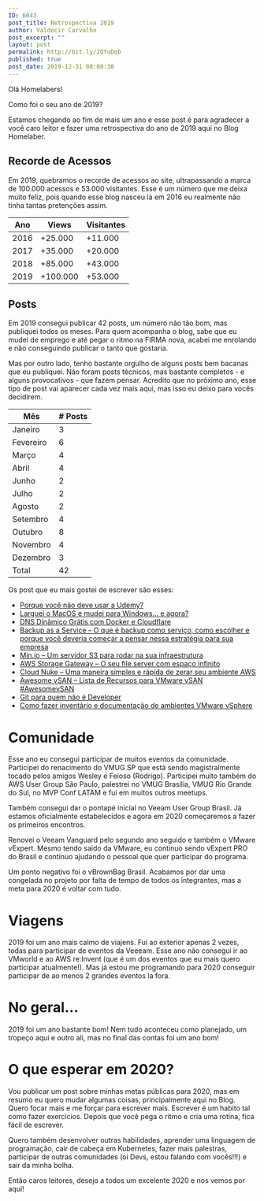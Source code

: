 ```yaml
---
ID: 6043
post_title: Retrospectiva 2019
author: Valdecir Carvalho
post_excerpt: ""
layout: post
permalink: http://bit.ly/2QYuDqb
published: true
post_date: 2019-12-31 08:00:30
---
```

Olá Homelabers!

Como foi o seu ano de 2019?

Estamos chegando ao fim de mais um ano e esse post é para agradecer a você caro leitor e fazer uma retrospectiva do ano de 2019 aqui no Blog Homelaber.
<h2>Recorde de Acessos</h2>
Em 2019, quebramos o recorde de acessos ao site, ultrapassando a marca de 100.000 acessos e 53.000 visitantes. Esse é um número que me deixa muito feliz, pois quando esse blog nasceu lá em 2016 eu realmente não tinha tantas pretenções assim.
<table>
<thead>
<tr>
<th>Ano</th>
<th>Views</th>
<th>Visitantes</th>
</tr>
</thead>
<tbody>
<tr>
<td>2016</td>
<td>+25.000</td>
<td>+11.000</td>
</tr>
<tr>
<td>2017</td>
<td>+35.000</td>
<td>+20.000</td>
</tr>
<tr>
<td>2018</td>
<td>+85.000</td>
<td>+43.000</td>
</tr>
<tr>
<td>2019</td>
<td>+100.000</td>
<td>+53.000</td>
</tr>
</tbody>
</table>
<h2>Posts</h2>
Em 2019 consegui publicar 42 posts, um número não tão bom, mas publiquei todos os meses. Para quem acompanha o blog, sabe que eu mudei de emprego e até pegar o ritmo na FIRMA nova, acabei me enrolando e não conseguindo publicar o tanto que gostaria.

Mas por outro lado, tenho bastante orgulho de alguns posts bem bacanas que eu publiquei. Não foram posts técnicos, mas bastante completos - e alguns provocativos - que fazem pensar. Acredito que no próximo ano, esse tipo de post vai aparecer cada vez mais aqui, mas isso eu deixo para vocês decidirem.
<table>
<thead>
<tr>
<th>Mês</th>
<th># Posts</th>
</tr>
</thead>
<tbody>
<tr>
<td>Janeiro</td>
<td>3</td>
</tr>
<tr>
<td>Fevereiro</td>
<td>6</td>
</tr>
<tr>
<td>Março</td>
<td>4</td>
</tr>
<tr>
<td>Abril</td>
<td>4</td>
</tr>
<tr>
<td>Junho</td>
<td>2</td>
</tr>
<tr>
<td>Julho</td>
<td>2</td>
</tr>
<tr>
<td>Agosto</td>
<td>2</td>
</tr>
<tr>
<td>Setembro</td>
<td>4</td>
</tr>
<tr>
<td>Outubro</td>
<td>8</td>
</tr>
<tr>
<td>Novembro</td>
<td>4</td>
</tr>
<tr>
<td>Dezembro</td>
<td>3</td>
</tr>
<tr>
<td>Total</td>
<td>42</td>
</tr>
</tbody>
</table>
Os post que eu mais gostei de escrever são esses:
<ul>
 	<li><a href="http://homelaber.com.br/porque-voce-nao-deve-usar-a-udemy/">Porque você não deve usar a Udemy?</a></li>
 	<li><a href="http://homelaber.com.br/larguei-o-macos-e-mudei-para-windows-e-agora/">Larguei o MacOS e mudei para Windows… e agora?</a></li>
 	<li><a href="http://homelaber.com.br/dns-dinamico-gratis-com-docker-e-cloudflare/">DNS Dinâmico Grátis com Docker e Cloudflare</a></li>
 	<li><a href="http://homelaber.com.br/backup-as-a-service-o-que-e-backup-como-servico-como-escolher-e-porque-voce-deveria-comecar-a-pensar-nessa-estrategia-para-sua-empresa/">Backup as a Service – O que é backup como serviço, como escolher e porque você deveria começar a pensar nessa estratégia para sua empresa</a></li>
 	<li><a href="http://homelaber.com.br/min-io-um-servidor-s3-para-rodar-na-sua-infraestrutura/">Min.io – Um servidor S3 para rodar na sua infraestrutura</a></li>
 	<li><a href="http://homelaber.com.br/aws-storage-gateway-o-seu-file-server-com-espaco-infinito/">AWS Storage Gateway – O seu file server com espaço infinito</a></li>
 	<li><a href="http://homelaber.com.br/cloud-nuke-uma-maneira-simples-e-rapida-de-zerar-seu-ambiente-aws/">Cloud Nuke – Uma maneira simples e rápida de zerar seu ambiente AWS</a></li>
 	<li><a href="http://homelaber.com.br/awesome-vsan-lista-de-recursos-para-vmware-vsan-awesomevsan/">Awesome vSAN – Lista de Recursos para VMware vSAN #AwesomevSAN</a></li>
 	<li><a href="http://homelaber.com.br/git-para-quem-nao-e-developer/">Git para quem não é Developer</a></li>
 	<li><a href="http://homelaber.com.br/como-fazer-inventario-e-documentacao-de-ambientes-vmware-vsphere/">Como fazer inventário e documentação de ambientes VMware vSphere</a></li>
</ul>
<h1>Comunidade</h1>
Esse ano eu consegui participar de muitos eventos da comunidade. Participei do renacimento do VMUG SP que está sendo magistralmente tocado pelos amigos Wesley e Feioso (Rodrigo). Participei muito também do AWS User Group São Paulo, palestrei no VMUG Brasília, VMUG Rio Grande do Sul, no MVP Conf LATAM e fui em muitos outros meetups.

Também consegui dar o pontapé inicial no Veeam User Group Brasil. Já estamos oficialmente estabelecidos e agora em 2020 começaremos a fazer os primeiros encontros.

Renovei o Veeam Vanguard pelo segundo ano seguido e também o VMware vExpert. Mesmo tendo saido da VMware, eu continuo sendo vExpert PRO do Brasil e continuo ajudando o pessoal que quer participar do programa.

Um ponto negativo foi o vBrownBag Brasil. Acabamos por dar uma congelada no projeto por falta de tempo de todos os integrantes, mas a meta para 2020 é voltar com tudo.
<h1>Viagens</h1>
2019 foi um ano mais calmo de viajens. Fui ao exterior apenas 2 vezes, todas para participar de eventos da Veeeam. Esse ano não consegui ir ao VMworld e ao AWS re:Invent (que é um dos eventos que eu mais quero participar atualmente!). Mas já estou me programando para 2020 conseguir participar de ao menos 2 grandes eventos la fora.
<h1>No geral...</h1>
2019 foi um ano bastante bom! Nem tudo aconteceu como planejado, um tropeço aqui e outro ali, mas no final das contas foi um ano bom!
<h1>O que esperar em 2020?</h1>
Vou publicar um post sobre minhas metas públicas para 2020, mas em resumo eu quero mudar algumas coisas, principalmente aqui no Blog. Quero focar mais e me forçar para escrever mais. Escrever é um habito tal como fazer exercícios. Depois que você pega o ritmo e cria uma rotina, fica fácil de escrever.

Quero também desenvolver outras habilidades, aprender uma linguagem de programação, cair de cabeça em Kubernetes, fazer mais palestras, participar de outras comunidades (oi Devs, estou falando com vocês!!!) e sair da minha bolha.

Então caros leitores, desejo a todos um excelente 2020 e nos vemos por aqui!